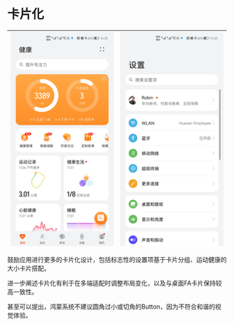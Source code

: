 # 卡片化



| ![fullImageeefa37718bd39f0f86902ac94b6fb8a8ebf7c58b](figures/fullImageeefa37718bd39f0f86902ac94b6fb8a8ebf7c58b.png)  |![fullImage752054ae73e7c2b4b4ff5a24a1070970ea4ce477](figures/fullImage752054ae73e7c2b4b4ff5a24a1070970ea4ce477.png)  |
|  --------  |  --------  |



鼓励应用进行更多的卡片化设计，包括标志性的设置项基于卡片分组、运动健康的大小卡片搭配。


进一步阐述卡片化有利于在多端适配时调整布局变化，以及与桌面FA卡片保持较高一致性。


甚至可以提出，鸿蒙系统不建议圆角过小或切角的Button，因为不符合和谐的视觉体验。
